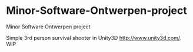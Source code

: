 Minor-Software-Ontwerpen-project
================================

Minor Software Ontwerpen project

Simple 3rd person survival shooter in Unity3D http://www.unity3d.com/. WIP
